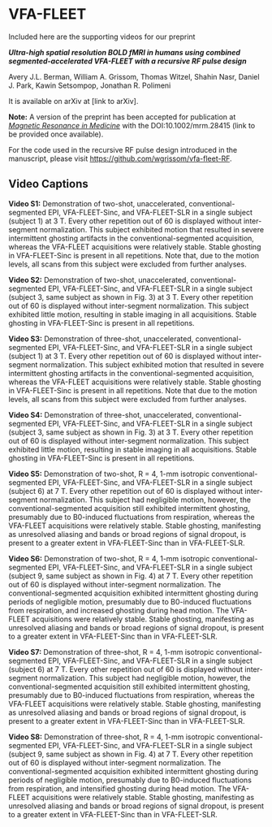 # VFA-FLEET
Included here are the supporting videos for our preprint

***Ultra-high spatial resolution BOLD fMRI in humans using combined segmented-accelerated VFA-FLEET with a recursive RF pulse design***

Avery J.L. Berman, William A. Grissom, Thomas Witzel, Shahin Nasr, Daniel J. Park, Kawin Setsompop, Jonathan R. Polimeni


It is available on arXiv at [link to arXiv].

**Note:** A version of the preprint has been accepted for publication at [*Magnetic Resonance in Medicine*](https://onlinelibrary.wiley.com/journal/15222594) with the DOI:10.1002/mrm.28415 (link to be provided once available).

For the code used in the recursive RF pulse design introduced in the manuscript, please visit https://github.com/wgrissom/vfa-fleet-RF.

## Video Captions

**Video S1:** Demonstration of two-shot, unaccelerated, conventional-segmented EPI, VFA-FLEET-Sinc, and VFA-FLEET-SLR in a single subject (subject 1) at 3 T. Every other repetition out of 60 is displayed without inter-segment normalization. This subject exhibited motion that resulted in severe intermittent ghosting artifacts in the conventional-segmented acquisition, whereas the VFA-FLEET acquisitions were relatively stable. Stable ghosting in VFA-FLEET-Sinc is present in all repetitions. Note that, due to the motion levels, all scans from this subject were excluded from further analyses.

**Video S2:** Demonstration of two-shot, unaccelerated, conventional-segmented EPI, VFA-FLEET-Sinc, and VFA-FLEET-SLR in a single subject (subject 3, same subject as shown in Fig. 3) at 3 T. Every other repetition out of 60 is displayed without inter-segment normalization. This subject exhibited little motion, resulting in stable imaging in all acquisitions. Stable ghosting in VFA-FLEET-Sinc is present in all repetitions.

**Video S3:** Demonstration of three-shot, unaccelerated, conventional-segmented EPI, VFA-FLEET-Sinc, and VFA-FLEET-SLR in a single subject (subject 1) at 3 T. Every other repetition out of 60 is displayed without inter-segment normalization. This subject exhibited motion that resulted in severe intermittent ghosting artifacts in the conventional-segmented acquisition, whereas the VFA-FLEET acquisitions were relatively stable. Stable ghosting in VFA-FLEET-Sinc is present in all repetitions. Note that due to the motion levels, all scans from this subject were excluded from further analyses.

**Video S4:** Demonstration of three-shot, unaccelerated, conventional-segmented EPI, VFA-FLEET-Sinc, and VFA-FLEET-SLR in a single subject (subject 3, same subject as shown in Fig. 3) at 3 T. Every other repetition out of 60 is displayed without inter-segment normalization. This subject exhibited little motion, resulting in stable imaging in all acquisitions. Stable ghosting in VFA-FLEET-Sinc is present in all repetitions.

**Video S5:** Demonstration of two-shot, R = 4, 1-mm isotropic conventional-segmented EPI, VFA-FLEET-Sinc, and VFA-FLEET-SLR in a single subject (subject 6) at 7 T. Every other repetition out of 60 is displayed without inter-segment normalization. This subject had negligible motion, however, the conventional-segmented acquisition still exhibited intermittent ghosting, presumably due to B0-induced fluctuations from respiration, whereas the VFA-FLEET acquisitions were relatively stable. Stable ghosting, manifesting as unresolved aliasing and bands or broad regions of signal dropout, is present to a greater extent in VFA-FLEET-Sinc than in VFA-FLEET-SLR.

**Video S6:** Demonstration of two-shot, R = 4, 1-mm isotropic conventional-segmented EPI, VFA-FLEET-Sinc, and VFA-FLEET-SLR in a single subject (subject 9, same subject as shown in Fig. 4) at 7 T. Every other repetition out of 60 is displayed without inter-segment normalization. The conventional-segmented acquisition exhibited intermittent ghosting during periods of negligible motion, presumably due to B0-induced fluctuations from respiration, and increased ghosting during head motion. The VFA-FLEET acquisitions were relatively stable. Stable ghosting, manifesting as unresolved aliasing and bands or broad regions of signal dropout, is present to a greater extent in VFA-FLEET-Sinc than in VFA-FLEET-SLR.

**Video S7:** Demonstration of three-shot, R = 4, 1-mm isotropic conventional-segmented EPI, VFA-FLEET-Sinc, and VFA-FLEET-SLR in a single subject (subject 6) at 7 T. Every other repetition out of 60 is displayed without inter-segment normalization. This subject had negligible motion, however, the conventional-segmented acquisition still exhibited intermittent ghosting, presumably due to B0-induced fluctuations from respiration, whereas the VFA-FLEET acquisitions were relatively stable. Stable ghosting, manifesting as unresolved aliasing and bands or broad regions of signal dropout, is present to a greater extent in VFA-FLEET-Sinc than in VFA-FLEET-SLR.

**Video S8:** Demonstration of three-shot, R = 4, 1-mm isotropic conventional-segmented EPI, VFA-FLEET-Sinc, and VFA-FLEET-SLR in a single subject (subject 9, same subject as shown in Fig. 4) at 7 T. Every other repetition out of 60 is displayed without inter-segment normalization. The conventional-segmented acquisition exhibited intermittent ghosting during periods of negligible motion, presumably due to B0-induced fluctuations from respiration, and intensified ghosting during head motion. The VFA-FLEET acquisitions were relatively stable. Stable ghosting, manifesting as unresolved aliasing and bands or broad regions of signal dropout, is present to a greater extent in VFA-FLEET-Sinc than in VFA-FLEET-SLR.
